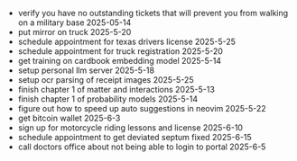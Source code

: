 - verify you have no outstanding tickets that will prevent you from walking on a military base 2025-05-14
- put mirror on truck 2025-5-20
- schedule appointment for texas drivers license 2025-5-25
- schedule appointment for truck registration 2025-5-20
- get training on cardbook embedding model 2025-5-14
- setup personal llm server 2025-5-18
- setup ocr parsing of receipt images 2025-5-25
- finish chapter 1 of matter and interactions 2025-5-13
- finish chapter 1 of probability models 2025-5-14
- figure out how to speed up auto suggestions in neovim 2025-5-22
- get bitcoin wallet 2025-6-3
- sign up for motorcycle riding lessons and license 2025-6-10
- schedule appointment to get deviated septum fixed 2025-6-15
- call doctors office about not being able to login to portal 2025-6-5
